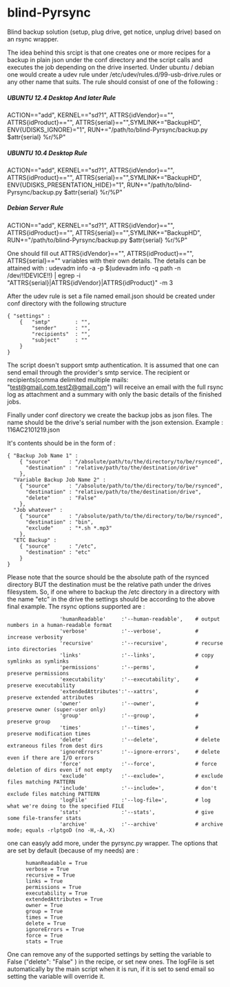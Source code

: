 blind-Pyrsync
=============

Blind backup solution (setup, plug drive, get notice, unplug drive) based on an rsync wrapper.

The idea behind this srcipt is that one creates one or more recipes for a backup in plain json under the conf directory
and the script calls and executes the job depending on the drive inserted. Under ubuntu / debian one would create a udev rule under /etc/udev/rules.d/99-usb-drive.rules or any other name that suits. The rule should consist of one of the following : 

##### UBUNTU 12.4 Desktop And later Rule
ACTION=="add", KERNEL=="sd?1", ATTRS{idVendor}=="", ATTRS{idProduct}=="", ATTRS{serial}=="",SYMLINK+="BackupHD", ENV{UDISKS_IGNORE}="1", RUN+="/path/to/blind-Pyrsync/backup.py $attr{serial} %r/%P"

##### UBUNTU 10.4 Desktop Rule
ACTION=="add", KERNEL=="sd?1", ATTRS{idVendor}=="", ATTRS{idProduct}=="", ATTRS{serial}=="",SYMLINK+="BackupHD", ENV{UDISKS_PRESENTATION_HIDE}="1", RUN+="/path/to/blind-Pyrsync/backup.py $attr{serial} %r/%P"

##### Debian Server Rule
ACTION=="add", KERNEL=="sd?1", ATTRS{idVendor}=="", ATTRS{idProduct}=="", ATTRS{serial}=="",SYMLINK+="BackupHD", RUN+="/path/to/blind-Pyrsync/backup.py $attr{serial} %r/%P"

One should fill out ATTRS{idVendor}=="", ATTRS{idProduct}=="", ATTRS{serial}=="" variables with their own details. The details can be attained with :
udevadm info -a -p $(udevadm info -q path -n /dev/!!DEVICE!!) | egrep -i "ATTRS{serial}|ATTRS{idVendor}|ATTRS{idProduct}" -m 3

After the udev rule is set a file named email.json should be created under conf directory with the following structure

```
{ "settings" :
    {   "smtp"        : "", 
        "sender"      : "",
        "recipients"  : "",      
        "subject"     : ""       
    }
}
```

The script doesn't support smtp authentication. It is assumed that one can send email through the provider's smtp service. The recipient or recipients(comma delimited multiple mails: "test@gmail.com,test2@gmail.com") will receive an email with the full rsync log as attachment and a summary with only the basic details of the finished jobs.

Finally under conf directory we create the backup jobs as json files. The name should be the drive's serial number with the json extension. Example : 116AC2101219.json

It's contents should be in the form of :
```
{ "Backup Job Name 1" :
    { "source"      : "/absolute/path/to/the/directory/to/be/rsynced",
      "destination" : "relative/path/to/the/destination/drive"
    },
  "Variable Backup Job Name 2" :
    { "source"      : "/absolute/path/to/the/directory/to/be/rsynced",
      "destination" : "relative/path/to/the/destination/drive",
      "delete"      : "False"   
    },
  "Job whatever" :
    { "source"      : "/absolute/path/to/the/directory/to/be/rsynced",
      "destination" : "bin",
      "exclude"     : "*.sh *.mp3"        
    },
  "ETC Backup" :
    { "source"      : "/etc",
      "destination" : "etc"
    }        
}
```

Please note that the source should be the absolute path of the rsynced directory BUT the destination must be the relative path under the drives filesystem. So, if one where to backup the /etc directory in a directory with the name "etc" in the drive the settings should be according to the above final example. 
The rsync options supported are :
```
                 'humanReadable'     :'--human-readable',    # output numbers in a human-readable format
                 'verbose'           :'--verbose',           # increase verbosity
                 'recursive'         :'--recursive',         # recurse into directories
                 'links'             :'--links',             # copy symlinks as symlinks
                 'permissions'       :'--perms',             # preserve permissions
                 'executability'     :'--executability',     # preserve executability
                 'extendedAttributes':'--xattrs',            # preserve extended attributes
                 'owner'             :'--owner',             # preserve owner (super-user only)
                 'group'             :'--group',             # preserve group
                 'times'             :'--times',             # preserve modification times        
                 'delete'            :'--delete',            # delete extraneous files from dest dirs
                 'ignoreErrors'      :'--ignore-errors',     # delete even if there are I/O errors
                 'force'             :'--force',             # force deletion of dirs even if not empty
                 'exclude'           :'--exclude=',          # exclude files matching PATTERN
                 'include'           :'--include=',          # don't exclude files matching PATTERN
                 'logFile'           :'--log-file=',         # log what we're doing to the specified FILE 
                 'stats'             :'--stats',             # give some file-transfer stats
                 'archive'           :'--archive'            # archive mode; equals -rlptgoD (no -H,-A,-X)
```
one can easyly add more, under the pyrsync.py wrapper. The options that are set by default (because of my needs) are :
```
      humanReadable = True
      verbose = True
      recursive = True
      links = True
      permissions = True
      executability = True
      extendedAttributes = True
      owner = True
      group = True
      times = True
      delete = True
      ignoreErrors = True
      force = True
      stats = True        
```
One can remove any of the supported settings by setting the variable to False ("delete": "False" ) in the recipe, or set new ones. The logFile is set automatically by the main script when it is run, if it is set to send email so setting the variable will override it.



